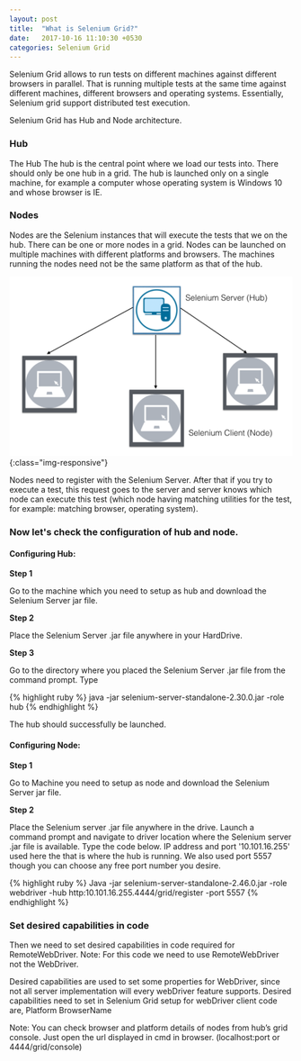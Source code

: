 ```yaml
---
layout: post
title:  "What is Selenium Grid?"
date:   2017-10-16 11:10:30 +0530
categories: Selenium Grid
---
```


<p>Selenium Grid allows to run tests on different machines against different browsers in parallel. That is running multiple tests at the same time against different machines,  different browsers and operating systems.
Essentially, Selenium grid support distributed test execution.
</p>
<p> Selenium Grid has Hub and Node architecture.</p>

### Hub
<p>The Hub The hub is the central point where we load our tests into. There should only be one hub in a grid. The hub is launched only on a single machine, for example a computer whose operating system is Windows 10 and whose browser is IE. </p>

### Nodes
<p>Nodes are the Selenium instances that will execute the tests that we on the hub. There can be one or more nodes in a grid. Nodes can be launched on multiple machines with different platforms and browsers. The machines running the nodes need not be the same platform as that of the hub.</p>

![Selenium Grid](/images/selenium-grid/what-is-selenium-grid/selenium-grid.png){:class="img-responsive"}

<p>Nodes need to register with the Selenium Server. After that if you try to execute a test, this request goes to the server and server knows which node can execute this test (which node having matching utilities for the test, for example: matching browser, operating system).
</p>

### Now let's check the configuration of hub and node.

#### Configuring Hub:
**Step 1**
<p>Go to the machine which you need to setup as hub and download the Selenium Server jar file.</p>

**Step 2**
<p>Place the Selenium Server .jar file anywhere in your HardDrive.</p>

**Step 3**
<p>Go to the directory where you placed the Selenium Server .jar file from the command prompt. Type</p>
{% highlight ruby %}
java -jar selenium-server-standalone-2.30.0.jar -role hub
{% endhighlight %}
<p>The hub should successfully be launched.</p>

#### Configuring Node:
**Step 1**
<p>Go to Machine you need to setup as node and download the Selenium Server jar file.</p>

**Step 2**
<p>Place the Selenium server .jar file anywhere in the drive. Launch a command prompt and navigate to driver location where the Selenium server .jar file is available. Type the code below. IP address and port '10.101.16.255' used here the that is where the hub is running. We also used port 5557 though you can choose any free port number you desire.</p>
{% highlight ruby %}
Java -jar selenium-server-standalone-2.46.0.jar -role webdriver -hub http:10.101.16.255.4444/grid/register -port 5557
{% endhighlight %}

### Set desired capabilities in code
<p>Then we need to set desired capabilities in code required for RemoteWebDriver.
Note: For this code we need to use RemoteWebDriver not the WebDriver.

Desired capabilities are used to set some properties for WebDriver, since not all server implementation will every webDriver feature supports.
Desired capabilities need to set in Selenium Grid setup for webDriver client code are,
Platform
BrowserName

Note: You can check browser and platform details of nodes from hub’s grid console. Just open the url displayed in cmd in browser. (localhost:port or 4444/grid/console)
